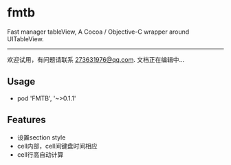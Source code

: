 # fmtb
Fast manager tableView, A Cocoa / Objective-C wrapper around UITableView.

-----
欢迎试用，有问题请联系 273631976@qq.com.
文档正在编辑中...

## Usage

* pod 'FMTB', '~>0.1.1'



## Features
* 设置section style
* cell内部，cell间键盘时间相应
* cell行高自动计算


